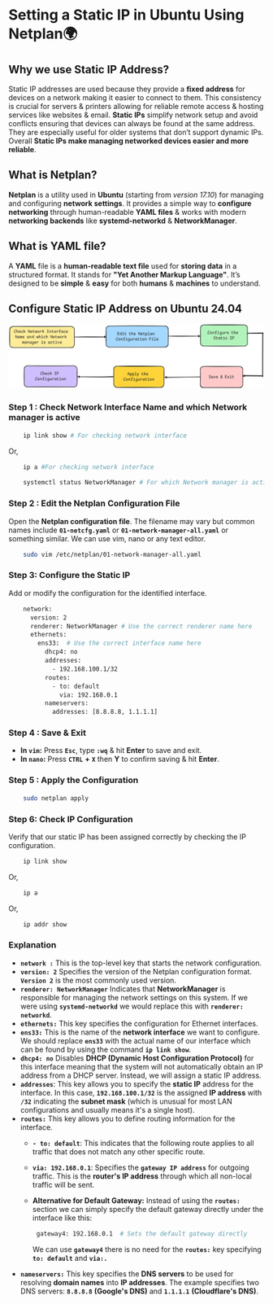 # Setting a Static IP in Ubuntu Using Netplan🌍

## Why we use Static IP Address?
Static IP addresses are used because they provide a **fixed address** for devices on a network making it easier to connect to them. This consistency is crucial for servers & printers allowing for reliable remote access & hosting services like websites & email. **Static IPs** simplify network setup and avoid conflicts ensuring that devices can always be found at the same address. They are especially useful for older systems that don’t support dynamic IPs. Overall **Static IPs make managing networked devices easier and more reliable**.

## What is Netplan?
**Netplan** is a utility used in **Ubuntu** (starting from *version 17.10*) for managing and configuring **network settings**. It provides a simple way to **configure networking** through human-readable **YAML files** & works with modern **networking backends** like **systemd-networkd** & **NetworkManager**.

## What is YAML file?
A **YAML** file is a **human-readable text file** used for **storing data** in a structured format. It stands for **"Yet Another Markup Language"**. It’s designed to be **simple** & **easy** for both **humans** & **machines** to understand.

## Configure Static IP Address on Ubuntu 24.04 
<div align="center">
  <img src="Images/Static IP Configuration workflow.png" alt="Project Logo" width=100% height=30%/>
</div>

### Step 1 : Check Network Interface Name and which Network manager is active
```bash
    ip link show # For checking network interface
```
Or,
```bash 
    ip a #For checking network interface
```
```bash
    systemctl status NetworkManager # For which Network manager is active
```
### Step 2 : Edit the Netplan Configuration File
Open the **Netplan configuration file**. The filename may vary but common names include **`01-netcfg.yaml`** or **`01-network-manager-all.yaml`** or something similar. We can use vim, nano or any text editor.
```bash
    sudo vim /etc/netplan/01-network-manager-all.yaml
```
### Step 3: Configure the Static IP
Add or modify the configuration for the identified interface.
```bash
    network:
      version: 2
      renderer: NetworkManager # Use the correct renderer name here
      ethernets:
        ens33:  # Use the correct interface name here
          dhcp4: no
          addresses:
            - 192.168.100.1/32
          routes:
            - to: default
              via: 192.168.0.1
          nameservers:
            addresses: [8.8.8.8, 1.1.1.1]
```
### Step 4 : Save & Exit
 - **In `vim`:** Press **`Esc`**, type **`:wq`** & hit **Enter** to save and exit.
 - **In `nano`:** Press **`CTRL`** **+** **`X`** then **Y** to confirm saving & hit **Enter**.

### Step 5 : Apply the Configuration
```bash
    sudo netplan apply
```
### Step 6: Check IP Configuration
Verify that our static IP has been assigned correctly by checking the IP configuration.
```bash
    ip link show 
```
Or,
```bash 
    ip a 
```
Or,
```bash
    ip addr show
```
### Explanation 
 - **`network :`** This is the top-level key that starts the network configuration.
 - **`version: 2`** Specifies the version of the Netplan configuration format. **`Version 2`** is the most commonly used version.
 - **`renderer: NetworkManager`** Indicates that **NetworkManager** is responsible for managing the network settings on this system. If we were using **`systemd-networkd`** we would replace this with **`renderer: networkd`**.
 - **`ethernets:`** This key specifies the configuration for Ethernet interfaces.
 - **`ens33:`** This is the name of the **network interface** we want to configure. We should replace **`ens33`** with the actual name of our interface which can be found by using the command **`ip link show`**.
- **`dhcp4: no`** Disables **DHCP (Dynamic Host Configuration Protocol)** for this interface meaning that the system will not automatically obtain an IP address from a DHCP server. Instead, we will assign a static IP address.
- **`addresses`**: This key allows you to specify the **static IP** address for the interface. In this case, **`192.168.100.1/32`** is the assigned **IP address** with **`/32`** indicating the **subnet mask** (which is unusual for most LAN configurations and usually means it's a single host).
 - **`routes:`** This key allows you to define routing information for the interface.
   - **`- to: default`**: This indicates that the following route applies to all traffic that does not match any other specific route.
   - **`via: 192.168.0.1`**: Specifies the **`gateway IP address`** for outgoing traffic. This is the **router's IP address** through which all non-local traffic will be sent.
   - **Alternative for Default Gateway:** Instead of using the **`routes:`** section we can simply specify the default gateway directly under the interface like this:

     ```bash
      gateway4: 192.168.0.1  # Sets the default gateway directly
     ```
     We can use **`gateway4`** there is no need for the **`routes:`** key specifying **`to: default`** and **`via:.`**
 - **`nameservers:`** This key specifies the **DNS servers** to be used for resolving **domain names** into **IP addresses**. The example specifies two DNS servers: **`8.8.8.8`** **(Google's DNS)** and **`1.1.1.1`** **(Cloudflare's DNS)**.